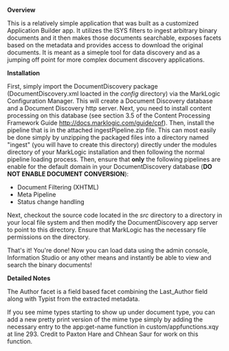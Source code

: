 **Overview**

This is a relatively simple application that was built as a customized Application Builder app. It utilizes the ISYS filters to ingest arbitrary binary documents and it then makes those documents searchable, exposes facets based on the metadata and provides access to download the original documents. It is meant as a simeple tool for data discovery and as a jumping off point for more complex document discovery applications.

**Installation**

First, simply import the DocumentDiscovery package (DocumentDiscovery.xml loacted in the *config* directory) via the MarkLogic Configuration Manager. This will create a Document Discovery database and a Document Discovery http server. Next, you need to install content processing on this database (see section 3.5 of the Content Processing Framework Guide http://docs.marklogic.com/guide/cpf). Then, install the pipeline that is in the attached ingestPipeline.zip file. This can most easily be done simply by unzipping the packaged files into a directory named "ingest" (you will have to create this directory) directly under the modules directory of your MarkLogic installation and then following the normal pipeline loading process. Then, ensure that **only** the following pipelines are enable for the default domain in your DocumentDiscovery database (**DO NOT ENABLE DOCUMENT CONVERSION**):

* Document Filtering (XHTML)
* Meta Pipeline
* Status change handling

Next, checkout the source code located in the *src* directory to a directory in your local file system and then modify the DocumentDiscovery app server to point to this directory. Ensure that MarkLogic has the necessary file permissions on the directory.

That's it! You're done! Now you can load data using the admin console, Information Studio or any other means and instantly be able to view and search the binary documents!

**Detailed Notes**

The Author facet is a field based facet combining the Last_Author field along with Typist from the extracted metadata.

If you see mime types starting to show up under document type, you can add a new pretty print version of the mime type simply by adding the necessary entry to the app:get-name function in custom/appfunctions.xqy at line 293. Credit to Paxton Hare and Chhean Saur for work on this function.
